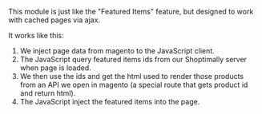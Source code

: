 This module is just like the "Featured Items" feature, but designed to work with cached pages via ajax.

It works like this:
1. We inject page data from magento to the JavaScript client.
2. The JavaScript query featured items ids from our Shoptimally server when page is loaded.
3. We then use the ids and get the html used to render those products from an API we open in magento (a special route that gets product id and return html).
4. The JavaScript inject the featured items into the page.